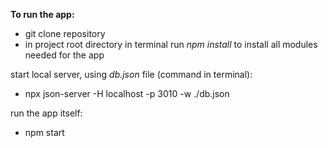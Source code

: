 **To run the app:**
+ git clone repository
+ in project root directory in terminal run *npm install* to install all modules needed for the app

start local server, using *db.json* file (command in terminal):
+ npx json-server -H localhost -p 3010 -w ./db.json

run the app itself:
+ npm start
